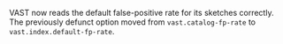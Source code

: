 VAST now reads the default false-positive rate for its sketches correctly. The
previously defunct option moved from `vast.catalog-fp-rate` to
`vast.index.default-fp-rate`.
